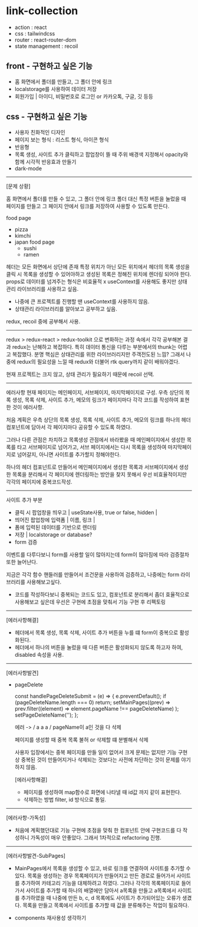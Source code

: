 # link-collection

- action : react
- css : tailwindcss
- router : react-router-dom
- state management : recoil

## front - 구현하고 싶은 기능

- 홈 화면에서 폴더를 만들고, 그 폴더 안에 링크
- localstorage를 사용하여 데이터 저장
- 회원가입 | 아이디, 비밀번호로 로그인 or 카카오톡, 구글, 깃 등등

## css - 구현하고 싶은 기능

- 사용자 친화적인 디자인
- 페이지 보는 형식 : 리스트 형식, 아이콘 형식
- 반응형
- 목록 생성, 사이트 추가 클릭하고 팝업창이 뜰 때 주위 배경색 지정해서
  opacity와 함께 시각적 반응효과 만들기
- dark-mode

<hr />

[문제 상황]

홈 화면에서 폴더를 만들 수 있고, 그 폴더 안에 링크
폴더 대신 특정 버튼을 눌렀을 때 페이지를 만들고
그 페이지 안에서 링크를 저장하여 사용할 수 있도록 만든다.

food page

- pizza
- kimchi
- japan food page
  - sushi
  - ramen

헤더는 모든 화면에서 상단에 존재
특정 위치가 아닌 모든 위치에서 헤더의 목록 생성을 클릭 시 목록을 생성할 수 있어야하고
생성된 목록은 정해진 위치에 렌더링 되어야 한다.
props로 데이터를 넘겨주는 형식은 비효율적 x
useContext를 사용해도 좋지만 상태관리 라이브러리를 사용하고 싶음.

- 나중에 큰 프로젝트를 진행할 땐 useContext를 사용하지 않음.
- 상태관리 라이브러리를 알아보고 공부하고 싶음.

redux, recoil 중에 공부해서 사용.

<hr />
redux > redux-react > redux-toolkit 으로 변화하는 과정 속에서 각각 공부해본 결과
redux는 난해하고 복잡하다. 특히 데이터 통신을 다루는 부분에서의 thunk는 어렵고 복잡했다.
분명 핵심은 상태관리를 위한 라이브러리지만 주객전도된 느낌? 그래서 나중에 redux의 필요성을 느낄 때 redux와 더불어 rtk query까지 같이 배워야겠다.

현재 프로젝트는 크지 않고, 상태 관리가 필요하기 때문에 recoil 선택.

<hr />
에러사항
현재 페이지는 메인페이지, 서브페이지, 마지막페이지로 구성.
우측 상단의 목록 생성, 목록 삭제, 사이트 추가, 메모의 링크가 페이지마다 각각 코드를 작성하여 표현한 것이 에러사항.

처음 계획은 우측 상단의 목록 생성, 목록 삭제, 사이트 추가, 메모의 링크를 하나의 헤더 컴포넌트에 담아서 각 페이지마다 공유할 수 있도록 하였다.

그러나 다른 관점은 차치하고 목록생성 관점에서 바라봤을 때 메인페이지에서 생성한 목록를 타고 서브페이지로 넘어가고, 서브 페이지에서는 다시 목록을 생성하여 마지막페이지로 넘어갈지, 아니면 사이트를 추가할지 정해야한다.

하나의 헤더 컴포넌트로 만들어서 메인페이지에서 생성한 목록과 서브페이지에서 생성한 목록을 분리해서 각 페이지에 렌더링하는 방안을 찾지 못해서 우선 비효율적이지만 각각의 페이지에 중복코드작성.

<hr />
사이트 추가 부분

- 클릭 시 팝업창을 띄우고 | useState사용, true or false, hidden |
- 띄어진 팝업창에 입력폼 | 이름, 링크 |
- 폼에 입력된 데이터를 기반으로 렌더링
- 저장 | localstorage or database?
- form 검증

이벤트를 다루다보니 form를 사용할 일이 많아지는데
form이 많아짐에 따라 검증절차 또한 늘어난다.

지금은 각각 함수 핸들러를 만들어서 조건문을 사용하여 검증하고,
나중에는 form 라이브러리를 사용해보고싶다.

- 코드를 작성하다보니 중복되는 코드도 있고, 컴포넌트로 분리해서 좀더 효율적으로 사용해보고 싶은데 우선은 구현에 초점을 맞춰서 기능 구현 후 리펙토링

<hr />

[에러사항해결]

- 헤더에서 목록 생성, 목록 삭제, 사이트 추가 버튼을 누를 떄 form이 중복으로 활성화된다.
- 헤더에서 하나의 버튼을 눌렀을 때 다른 버튼은 활성화되지 않도록 하고자 하여, disabled 속성을 사용.

<hr />

[에러사항발견]

- pageDelete

  const handlePageDeleteSubmit = (e) => {
  e.preventDefault();
  if (pageDeleteName.length === 0) return;
  setMainPages((prev) =>
  prev.filter((element) => element.pageName !== pageDeleteName)
  );
  setPageDeleteName('');
  };

  에러 -> / a a a / pageName이 a인 것을 다 삭제

  페이지를 생성할 때 중복 목록 불허 or 삭제할 떄 분별해서 삭제

  사용자 입장에서는 중복 페이지를 만들 일이 없어서 크게 문제는 없지만 기능 구현상 중복된 것이 만들어지거나 삭제되는 것보다는 사전에 차단하는 것이 문제를 야기하지 않음.

  [에러사항해결]

  - 페이지를 생성하여 map함수로 화면에 나타낼 때 id값 까지 같이 표현한다.
  - 삭제하는 방법 filter, id 방식으로 통일.

<hr />

[에러사항-가독성]

- 처음에 계획했던대로 기능 구현에 초점을 맞춰 한 컴포넌트 안에 구현코드를 다 작성하니 가독성이 매우 안좋았다. 그래서 1차적으로 refactoring 진행.

<hr />

[에러사항발견-SubPages]

- MainPages에서 목록을 생성할 수 있고, 바로 링크를 연결하여 사이트를 추가할 수 있다.
  목록을 생성하는 경우 목록페이지가 만들어지고 만든 경로로 들어가서 사이트를 추가하여 카테고리 기능을
  대체하려고 하였다. 그러나 각각의 목록페이지로 들어가서 사이트를 추가할 때 하나의 배열에만 담아서
  a목록을 만들고 a목록에서 사이트를 추가하였을 때 나중에 만든 b, c, d 목록에도 사이트가 추가되어있는 오류가 생겼다. 목록을 만들고 목록에서 사이트를 추가할 때 값을 분류해주는 작업이 필요하다.

- components 재사용성 생각하기
